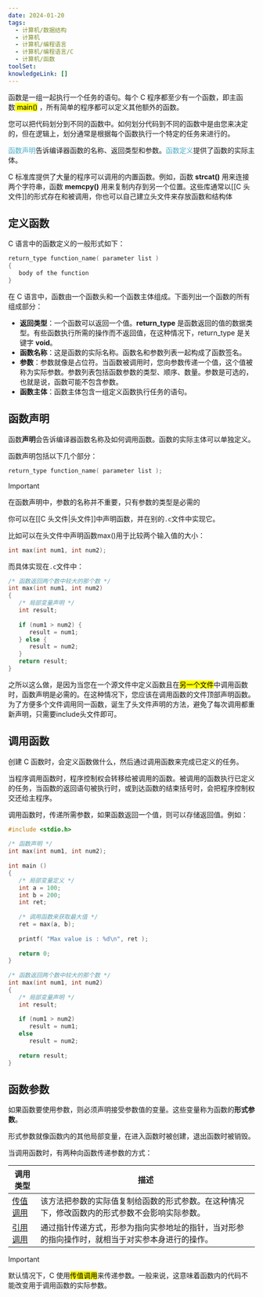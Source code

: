 ```yaml
---
date: 2024-01-20
tags:
  - 计算机/数据结构
  - 计算机
  - 计算机/编程语言
  - 计算机/编程语言/C
  - 计算机/函数
toolSet: 
knowledgeLink: []
---
```

函数是一组一起执行一个任务的语句。每个 C 程序都至少有一个函数，即主函数<mark class="hltr-cyan"> main()</mark> ，所有简单的程序都可以定义其他额外的函数。

您可以把代码划分到不同的函数中。如何划分代码到不同的函数中是由您来决定的，但在逻辑上，划分通常是根据每个函数执行一个特定的任务来进行的。

<font color="#4bacc6">函数声明</font>告诉编译器函数的名称、返回类型和参数。<font color="#4bacc6">函数定义</font>提供了函数的实际主体。

C 标准库提供了大量的程序可以调用的内置函数。例如，函数 **strcat()** 用来连接两个字符串，函数 **memcpy()** 用来复制内存到另一个位置。这些库通常以[[C 头文件]]的形式存在和被调用，你也可以自己建立头文件来存放函数和结构体

## 定义函数

C 语言中的函数定义的一般形式如下：


```c
return_type function_name( parameter list )
{
   body of the function
}
```


在 C 语言中，函数由一个函数头和一个函数主体组成。下面列出一个函数的所有组成部分：

- **返回类型**：一个函数可以返回一个值。**return_type** 是函数返回的值的数据类型。有些函数执行所需的操作而不返回值，在这种情况下，return_type 是关键字 **void**。
- **函数名称**：这是函数的实际名称。函数名和参数列表一起构成了函数签名。
- **参数**：参数就像是占位符。当函数被调用时，您向参数传递一个值，这个值被称为实际参数。参数列表包括函数参数的类型、顺序、数量。参数是可选的，也就是说，函数可能不包含参数。
- **函数主体**：函数主体包含一组定义函数执行任务的语句。

## 函数声明

函数**声明**会告诉编译器函数名称及如何调用函数。函数的实际主体可以单独定义。

函数声明包括以下几个部分：


```c
return_type function_name( parameter list );
```

> [!important]
> 在函数声明中，参数的名称并不重要，只有参数的类型是必需的

你可以在[[C 头文件|头文件]]中声明函数，并在别的`.c`文件中实现它。

比如可以在头文件中声明函数max()用于比较两个输入值的大小：

```c
int max(int num1, int num2);
```

而具体实现在`.c`文件中：

```c
/* 函数返回两个数中较大的那个数 */
int max(int num1, int num2) 
{
   /* 局部变量声明 */
   int result;
 
   if (num1 > num2) {
      result = num1;
   } else {
      result = num2;
   }
   return result; 
}
```

之所以这么做，是因为当您在一个源文件中定义函数且在<mark class="hltr-red">另一个文件</mark>中调用函数时，函数声明是必需的。在这种情况下，您应该在调用函数的文件顶部声明函数。为了方便多个文件调用同一函数，诞生了头文件声明的方法，避免了每次调用都重新声明，只需要include头文件即可。

## 调用函数

创建 C 函数时，会定义函数做什么，然后通过调用函数来完成已定义的任务。

当程序调用函数时，程序控制权会转移给被调用的函数。被调用的函数执行已定义的任务，当函数的返回语句被执行时，或到达函数的结束括号时，会把程序控制权交还给主程序。

调用函数时，传递所需参数，如果函数返回一个值，则可以存储返回值。例如：


```c
#include <stdio.h>
 
/* 函数声明 */
int max(int num1, int num2);
 
int main ()
{
   /* 局部变量定义 */
   int a = 100;
   int b = 200;
   int ret;
 
   /* 调用函数来获取最大值 */
   ret = max(a, b);
 
   printf( "Max value is : %d\n", ret );
 
   return 0;
}
 
/* 函数返回两个数中较大的那个数 */
int max(int num1, int num2) 
{
   /* 局部变量声明 */
   int result;
 
   if (num1 > num2)
      result = num1;
   else
      result = num2;
 
   return result; 
}
```

## 函数参数

如果函数要使用参数，则必须声明接受参数值的变量。这些变量称为函数的**形式参数**。

形式参数就像函数内的其他局部变量，在进入函数时被创建，退出函数时被销毁。

当调用函数时，有两种向函数传递参数的方式：

| 调用类型                                                                                      | 描述                                               |
| ----------------------------------------------------------------------------------------- | ------------------------------------------------ |
| [传值调用](https://www.runoob.com/cprogramming/c-function-call-by-value.html "C 中传值方式调用函数")   | 该方法把参数的实际值复制给函数的形式参数。在这种情况下，修改函数内的形式参数不会影响实际参数。  |
| [引用调用](https://www.runoob.com/cprogramming/c-function-call-by-pointer.html "C 中引用方式调用函数") | 通过指针传递方式，形参为指向实参地址的指针，当对形参的指向操作时，就相当于对实参本身进行的操作。 |

> [!important]
> 默认情况下，C 使用<mark class="hltr-orange">传值调用</mark>来传递参数。一般来说，这意味着函数内的代码不能改变用于调用函数的实际参数。